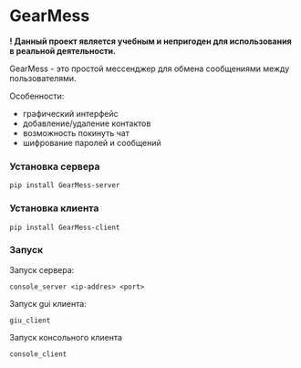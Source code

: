 # GearMess

<b>! Данный проект является учебным и непригоден для использования в реальной деятельности.</b>

GearMess - это простой мессенджер для обмена сообщениями между пользователями.

Особенности:
 * графический интерфейс
 * добавление/удаление контактов
 * возможность покинуть чат
 * шифрование паролей и сообщений


### Установка сервера

    pip install GearMess-server
    
### Установка клиента

    pip install GearMess-client

### Запуск
Запуск сервера:

    console_server <ip-addres> <port>
    
Запуск gui клиента:

    giu_client

Запуск консольного клиента
    
    console_client